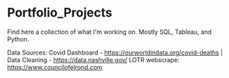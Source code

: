 # Portfolio_Projects

Find here a collection of what I'm working on. Mostly SQL, Tableau, and Python. 

Data Sources:
Covid Dashboard - https://ourworldindata.org/covid-deaths |
Data Cleaning - https://data.nashville.gov/ 
LOTR webscrape: https://www.councilofelrond.com
